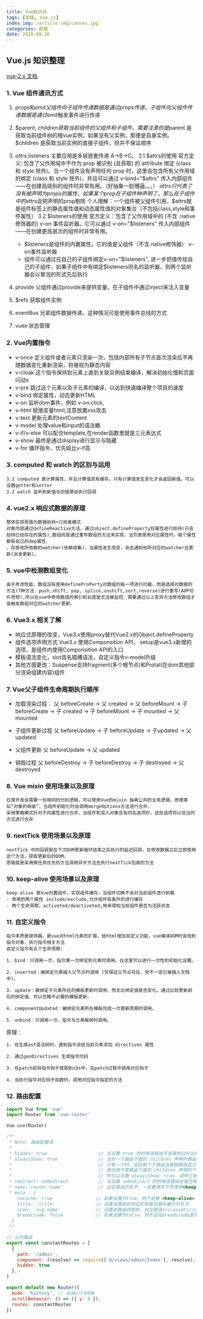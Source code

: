```yaml
---
title: Vue知识点
tags: [前端, Vue.js]
index_img: /article-img/canvas.jpg
categories: 前端
date: 2020-08-26
---
```


##  Vue.js 知识整理
  [vue-2.x 文档](https://cn.vuejs.org/v2/guide/)
    <!--more-->
### 1. Vue 组件通讯方式
  1. props和$emit 父组件向子组件传递数据是通过props传递，子组件向父组件传递数据是通过$emit触发事件进行传递

  2. $parent, $children获取当前组件的父组件和子组件，需要注意的是$parent 是获取当前组件树的根vue实例，如果没有父实例，那便是自身实例。
     $children 是获取当前实例的直接子组件，但并不保证顺序

  3. $attrs,$listeners 主要应用是多层嵌套传递 A->B->C。
    3.1 $attrs的使用
      官方定义: 包含了父作用域中不作为 prop 被识别 (且获取) 的 attribute 绑定 (class 和 style 除外)。当一个组件没有声明任何 prop 时，这里会包含所有父作用域的绑定 (class 和 style 除外)，并且可以通过 v-bind="$attrs" 传入内部组件——在创建高级别的组件时非常有用。（好抽象一脸懵逼。。。）
      $attrs 只代表了没有被声明为props的属性，如果某个prop在子组件种声明了，那么在子组件中的$attrs会把声明的prop剔除
      个人理解：一个组件被父组件引用，$attrs就是组件标签上的静态属性值和动态属性值的对象集合（不包括class,style和事件属性）
    3.2 $listeners的使用
      官方定义：包含了父作用域中的 (不含 .native 修饰器的) v-on 事件监听器。它可以通过 v-on="$listeners" 传入内部组件——在创建更高层次的组件时非常有用。

      - $listeners是组件的内置属性，它的值是父组件（不含.native修饰器） v-on事件监听器
      - 组件可以通过在自己的子组件绑定v-on="$listeners", 进一步把值传给自己的子组件，如果子组件中有绑定$listeners同名的监听器，则两个监听器会以冒泡的形式先后执行
  4. provide 父组件通过provide来提供变量，在子组件中通过inject来注入变量

  5. $refs 获取组件实例

  6. eventBus 兄弟组件数据传递，这种情况可是使用事件总线的方式

  7. vuex 状态管理

### 2. Vue内置指令

  - v-once  定义组件或者元素只渲染一次，包括内部所有子节点首次渲染后不再随数据变化重新渲染，将被视为静态内容
  - v-cloak 这个指令保持到元素上直到关联实例结束编译，解决初始化慢和页面闪动s
  - v-pre   跳过这个元素以及子元素的编译，以达到快速编译整个项目的速度
  - v-bind  绑定属性，动态更新HTML
  - v-on    监听dom事件，例如 v-on:click,
  - v-html  赋值变量html,注意放置xss攻击
  - v-text  更新元素的textContent
  - v-model 处理value和input的语法糖
  - v-if/v-else 可以配合template,在render函数里就是三元表达式
  - v-show 最终是通过display进行显示与隐藏
  - v-for 循环指令，优先级比v-if高

### 3. computed 和 watch 的区别与运用

    3.1 computed 是计算属性，并且计算值具有缓存，只有计算值发生变化才会返回新值，可以设置getter和setter
    3.2 watch 监听到新值与旧值便会执行回调

### 4. vue2.x 响应式数据的原理
    整体实现思路为数据劫持+订阅者模式
    对象内部通过defineReactive方法，通过object.defineProperty将属性进行劫持(只会劫持已经存在的属性),数组则是通过重写数组的方法来实现，当页面使用对应属性时，每个属性都有自己的dep属性
    ，存放他所依赖的watcher(依赖收集)，当属性发生改变，会去通知他所对应的watcher去更新(派发更新)。

### 5. vue中检测数组变化
    由于考虑性能，数组没有使用defineProPerty对数组的每一项进行拦截，而是选择对数据的方法(7种方法：push,shift, pop, splice,unshift,sort,reverse)进行重写(AOP切片思想),所以在vue中修改数组的索引和长度是无法被监控，需要通过以上变异方法修改数组才会触发数组对应的watcher更新。
### 6. Vue3.x 相关了解

  -  响应式原理的改变，Vue3.x使用proxy替代Vue2.x的Object.defineProperty
  -  组件选项声明方式 Vue3.x 使用Componsition API， setup是vue3.x新增的选项，是组件内使用Componsition API的入口
  -  模板语法变化，slot具名插槽语法，自定义指令v-model升级
  -  其他方面更改：Suspense支持fragment(多个根节点)和Protal(在dom其他部分渲染组建内容)组件

### 7. Vue父子组件生命周期执行顺序
  - 加载渲染过程：
    父 beforeCreate -> 父 created -> 父 beforeMount -> 子 beforeCreate -> 子 created -> 子 beforeMount -> 子 mounted -> 父 mounted

  - 子组件更新过程
    父 beforeUpdate -> 子 beforeUpdate -> 子updated -> 父 updated

  - 父组件更新
    父 beforeUpdate -> 父 updated
  - 销毁过程
    父 beforeDestroy -> 子 beforeDestroy -> 子 destroyed -> 父 destroyed

### 8. Vue mixin 使用场景以及原理
    日常开发会需要一些相同的代码逻辑，可以使用Vue的mixin 抽离公共的业务逻辑，原理类似“对象的继承”，当组件初始化时会调用mergeOptions方法进行合并，
    采用策略模式针对不同属性进行合并，当组件和混入对象含有同名选项时，这些选项将以恰当的方式进行合并

### 9. nextTick 使用场景以及原理
    nextTick 中的回调是在下次DOM更新循环结束之后执行的延迟回调，在修改数据之后立即使用这个方法，获取更新后的DOM，
    思路就是采用微任务优先的方法调用异步方法去执行nextTick包装的方法

### 10. keep-alive 使用场景以及原理
    keep-alive 是Vue内置组件，实现组件缓存，当组件切换不会对当前组件进行卸载
    - 常用的两个属性 include/exclude,允许组件有条件的进行缓存
    - 两个生命周期，activeted/deactiveted,用来得知当前组件是否为活跃状态

### 11. 自定义指令

    指令本质是装饰器，是vue对html元素的扩展，给html增加自定义功能，vue编译DOM时会找到指令对象，执行指令相关方法
    自定义指令有五个生命周期:

    1. bind：只调用一次，指令第一次绑定到元素时调用。在这里可以进行一次性的初始化设置。

    2. inserted：被绑定元素插入父节点时调用 (仅保证父节点存在，但不一定已被插入文档中)。
    
    3. update：被绑定于元素所在的模板更新时调用，而无论绑定值是否变化。通过比较更新前后的绑定值，可以忽略不必要的模板更新。
    
    4. componentUpdated：被绑定元素所在模板完成一次更新周期时调用。
    
    5. unbind：只调用一次，指令与元素解绑时调用。 

  原理：

    1. 在生成ast语法树时，遇到指令会给当前元素添加 directives 属性 

    2. 通过genDirectives 生成指令代码

    3. 在patch前将指令钩子提取到cbs中，在patch过程中调用对应钩子

    4. 当执行指令对应钩子函数时，调用对应指令指定的方法

### 12. 路由配置

```js
import Vue from 'vue'
import Router from 'vue-router'

Vue.use(Router)

/**
 * Note: 路由配置项
 *
 * hidden: true                   // 当设置 true 的时候该路由不会再侧边栏出现 如401，login等页面，或者如一些编辑页面/edit/1
 * alwaysShow: true               // 当你一个路由下面的 children 声明的路由大于1个时，自动会变成嵌套的模式--如组件页面
 *                                // 只有一个时，会将那个子路由当做根路由显示在侧边栏--如引导页面
 *                                // 若你想不管路由下面的 children 声明的个数都显示你的根路由
 *                                // 你可以设置 alwaysShow: true，这样它就会忽略之前定义的规则，一直显示根路由
 * redirect: noRedirect           // 当设置 noRedirect 的时候该路由在面包屑导航中不可被点击
 * name:'router-name'             // 设定路由的名字，一定要填写不然使用<keep-alive>时会出现各种问题
 * meta : {
    noCache: true                // 如果设置为true，则不会被 <keep-alive> 缓存(默认 false)
    title: 'title'               // 设置该路由在侧边栏和面包屑中展示的名字
    icon: 'svg-name'             // 设置该路由的图标，对应路径src/assets/icons/svg
    breadcrumb: false            // 如果设置为false，则不会在breadcrumb面包屑中显示
  }
 */

// 公共路由
export const constantRoutes = [
  {
    path: '/admin',
    component: (resolve) => require(['@/views/admin/Index'], resolve),
    hidden: true
  },
]

export default new Router({
  mode: 'history', // 去掉url中的#
  scrollBehavior: () => ({ y: 0 }),
  routes: constantRoutes
})

```